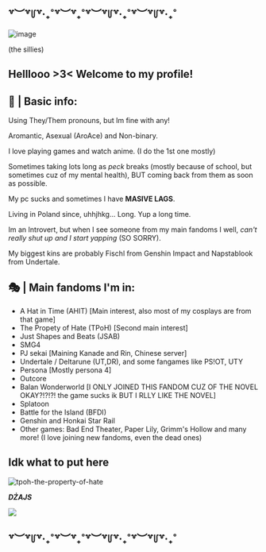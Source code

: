 ## ꒷︶꒷꒥꒷‧₊˚꒷︶꒷₊˚꒷︶꒷꒥꒷‧₊˚꒷︶꒷꒥꒷‧₊˚

![image](https://github.com/user-attachments/assets/428eb3e8-b82a-4906-89de-e69141bfd1fc)

(the sillies)

## Helllooo >3<  Welcome to my profile!

##  📌 | Basic info:
Using They/Them pronouns, but Im fine with any!

Aromantic, Asexual (AroAce) and Non-binary.

I love playing games and watch anime. (I do the 1st one mostly)

Sometimes taking lots long as *peck* breaks (mostly because of school, but sometimes cuz of my mental health), BUT coming back from them as soon as possible.

My pc sucks and sometimes I have **MASIVE LAGS**.

Living in Poland since, uhhjhkg... Long. Yup a long time.

Im an Introvert, but when I see someone from my main fandoms I well, *can't really shut up and I start yapping* (SO SORRY).

My biggest kins are probably Fischl from Genshin Impact and Napstablook from Undertale.

## 🎭 | Main fandoms I'm in:
- A Hat in Time (AHIT)  [Main interest, also most of my cosplays are from that game]
- The Propety of Hate (TPoH)  [Second main interest]
- Just Shapes and Beats (JSAB) 
- SMG4
- PJ sekai  [Maining Kanade and Rin, Chinese server]
- Undertale / Deltarune (UT,DR), and some fangames like PS!OT, UTY
- Persona  [Mostly persona 4]
- Outcore
- Balan Wonderworld  [I ONLY JOINED THIS FANDOM CUZ OF THE NOVEL OKAY?!?!?! the game sucks ik BUT I RLLY LIKE THE NOVEL]
- Splatoon
- Battle for the Island (BFDI)
- Genshin and Honkai Star Rail
- Other games: Bad End Theater, Paper Lily, Grimm's Hollow and many more! (I love joining new fandoms, even the dead ones)

## Idk what to put here

![tpoh-the-property-of-hate](https://github.com/user-attachments/assets/d9ab5bf1-da3d-4778-8901-d64fe9b84800)

***DŻAJS***

![](https://komarev.com/ghpvc/?username=LaLuminus)

## ꒷︶꒷꒥꒷‧₊˚꒷︶꒷₊˚꒷︶꒷꒥꒷‧₊˚꒷︶꒷꒥꒷‧₊˚
<!--
**LaLuminus/LaLuminus** is a ✨ _special_ ✨ repository because its `README.md` (this file) appears on your GitHub profile.

Here are some ideas to get you started:

- 🔭 I’m currently working on ...
- 🌱 I’m currently learning ...
- 👯 I’m looking to collaborate on ...
- 🤔 I’m looking for help with ...
- 💬 Ask me about ...
- 📫 How to reach me: ...
- 😄 Pronouns: ...
- ⚡ Fun fact: ...
-->
